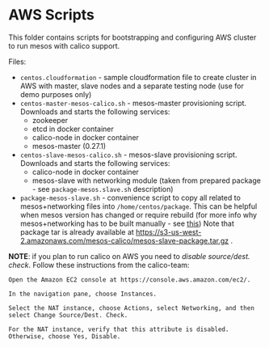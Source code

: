 AWS Scripts
===========

This folder contains scripts for bootstrapping and configuring AWS cluster to run mesos with calico support.
 
Files:

* `centos.cloudformation` - sample cloudformation file to create cluster in AWS with master, slave nodes and a separate 
testing node (use for demo purposes only)
* `centos-master-mesos-calico.sh` - mesos-master provisioning script. Downloads and starts the following services:
    -   zookeeper
    -   etcd in docker container
    -   calico-node in docker container
    -   mesos-master (0.27.1)
* `centos-slave-mesos-calico.sh` - mesos-slave provisioning script. Downloads and starts the following services:
    -   calico-node in docker container
    -   mesos-slave with networking module (taken from prepared package - see `package-mesos.slave.sh` description)
* `package-mesos-slave.sh` - convenience script to copy all related to mesos+networking files into `/home/centos/package`.
This can be helpful when mesos version has changed or require rebuild (for more info why mesos+networking has to be built manually - 
see [this](https://github.com/projectcalico/calico-mesos-deployments/blob/master/docs/ManualInstallCalicoMesos.md#5-install-mesos--netmodules-dependencies))
Note that package tar is already available at https://s3-us-west-2.amazonaws.com/mesos-calico/mesos-slave-package.tar.gz .

**NOTE**: if you plan to run calico on AWS you need to *disable source/dest. check*. Follow these instructions from the calico-team:

    Open the Amazon EC2 console at https://console.aws.amazon.com/ec2/.
    
    In the navigation pane, choose Instances.
    
    Select the NAT instance, choose Actions, select Networking, and then select Change Source/Dest. Check.
    
    For the NAT instance, verify that this attribute is disabled. Otherwise, choose Yes, Disable.


